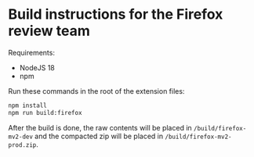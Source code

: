 # Build instructions for the Firefox review team

Requirements:

- NodeJS 18
- npm

Run these commands in the root of the extension files:

```bash
npm install
npm run build:firefox
```

After the build is done, the raw contents will be placed in `/build/firefox-mv2-dev` and the compacted zip will be placed in `/build/firefox-mv2-prod.zip`.
